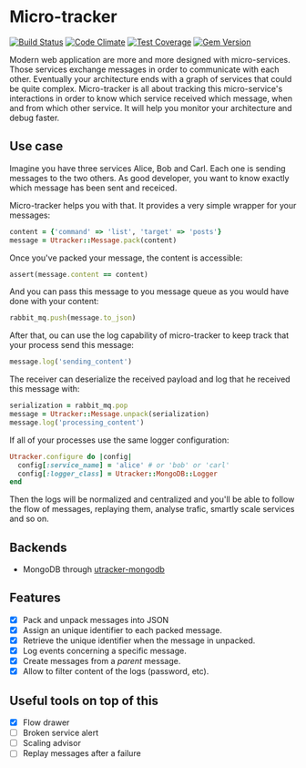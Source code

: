 # Micro-tracker

[![Build Status](https://travis-ci.org/nicoolas25/micro-tracker.svg?branch=development)](https://travis-ci.org/nicoolas25/micro-tracker)
[![Code Climate](https://codeclimate.com/github/nicoolas25/micro-tracker/badges/gpa.svg)](https://codeclimate.com/github/nicoolas25/micro-tracker)
[![Test Coverage](https://codeclimate.com/github/nicoolas25/micro-tracker/badges/coverage.svg)](https://codeclimate.com/github/nicoolas25/micro-tracker)
[![Gem Version](https://badge.fury.io/rb/utracker.svg)](http://badge.fury.io/rb/utracker)

Modern web application are more and more designed with micro-services.
Those services exchange messages in order to communicate with each other.
Eventually your architecture ends with a graph of services that could be
quite complex. Micro-tracker is all about tracking this micro-service's
interactions in order to know which service received which message, when
and from which other service. It will help you monitor your architecture
and debug faster.

## Use case

Imagine you have three services Alice, Bob and Carl. Each one is sending
messages to the two others. As good developer, you want to know exactly
which message has been sent and receiced.

Micro-tracker helps you with that. It provides a very simple wrapper for
your messages:

``` ruby
content = {'command' => 'list', 'target' => 'posts'}
message = Utracker::Message.pack(content)
```

Once you've packed your message, the content is accessible:

``` ruby
assert(message.content == content)
```

And you can pass this message to you message queue as you would have done
with your content:

``` ruby
rabbit_mq.push(message.to_json)
```

After that, ou can use the log capability of micro-tracker to keep track
that your process send this message:

``` ruby
message.log('sending_content')
```

The receiver can deserialize the received payload and log that he received
this message with:

``` ruby
serialization = rabbit_mq.pop
message = Utracker::Message.unpack(serialization)
message.log('processing_content')
```

If all of your processes use the same logger configuration:

``` ruby
Utracker.configure do |config|
  config[:service_name] = 'alice' # or 'bob' or 'carl'
  config[:logger_class] = Utracker::MongoDB::Logger
end
```

Then the logs will be normalized and centralized and you'll be able to follow
the flow of messages, replaying them, analyse trafic, smartly scale services
and so on.

## Backends

* MongoDB through [utracker-mongodb][backend-mongodb]

## Features

* [x] Pack and unpack messages into JSON
* [x] Assign an unique identifier to each packed message.
* [x] Retrieve the unique identifier when the message in unpacked.
* [x] Log events concerning a specific message.
* [x] Create messages from a _parent_ message.
* [x] Allow to filter content of the logs (password, etc).

## Useful tools on top of this

* [x] Flow drawer
* [ ] Broken service alert
* [ ] Scaling advisor
* [ ] Replay messages after a failure

[backend-mongodb]: https://github.com/nicoolas25/micro-tracker-mongodb
